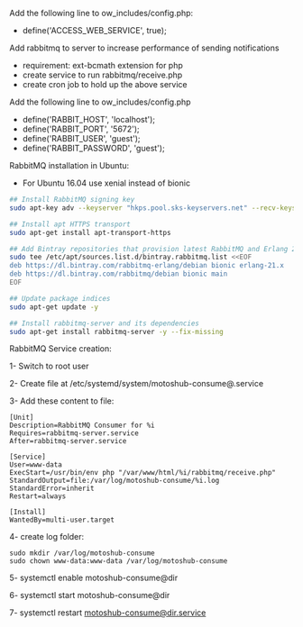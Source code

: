 Add the following line to ow_includes/config.php:
- define('ACCESS_WEB_SERVICE', true);


Add rabbitmq to server to increase performance of sending notifications
- requirement: ext-bcmath extension for php
- create service to run rabbitmq/receive.php
- create cron job to hold up the above service

Add the following line to ow_includes/config.php
- define('RABBIT_HOST', 'localhost');
- define('RABBIT_PORT', '5672');
- define('RABBIT_USER', 'guest');
- define('RABBIT_PASSWORD', 'guest');

RabbitMQ installation in Ubuntu:

* For Ubuntu 16.04 use xenial instead of bionic

```bash
## Install RabbitMQ signing key
sudo apt-key adv --keyserver "hkps.pool.sks-keyservers.net" --recv-keys "0x6B73A36E6026DFCA"

## Install apt HTTPS transport
sudo apt-get install apt-transport-https

## Add Bintray repositories that provision latest RabbitMQ and Erlang 21.x releases
sudo tee /etc/apt/sources.list.d/bintray.rabbitmq.list <<EOF
deb https://dl.bintray.com/rabbitmq-erlang/debian bionic erlang-21.x
deb https://dl.bintray.com/rabbitmq/debian bionic main
EOF

## Update package indices
sudo apt-get update -y

## Install rabbitmq-server and its dependencies
sudo apt-get install rabbitmq-server -y --fix-missing
```

RabbitMQ Service creation:

1- Switch to root user

2- Create file at /etc/systemd/system/motoshub-consume@.service

3- Add these content to file:
```angular2html
[Unit]
Description=RabbitMQ Consumer for %i
Requires=rabbitmq-server.service
After=rabbitmq-server.service

[Service]
User=www-data
ExecStart=/usr/bin/env php "/var/www/html/%i/rabbitmq/receive.php"
StandardOutput=file:/var/log/motoshub-consume/%i.log
StandardError=inherit
Restart=always

[Install]
WantedBy=multi-user.target

```

4- create log folder:
```angular2html
sudo mkdir /var/log/motoshub-consume
sudo chown www-data:www-data /var/log/motoshub-consume
```

5- systemctl enable motoshub-consume@dir

6- systemctl start motoshub-consume@dir

7- systemctl restart motoshub-consume@dir.service



